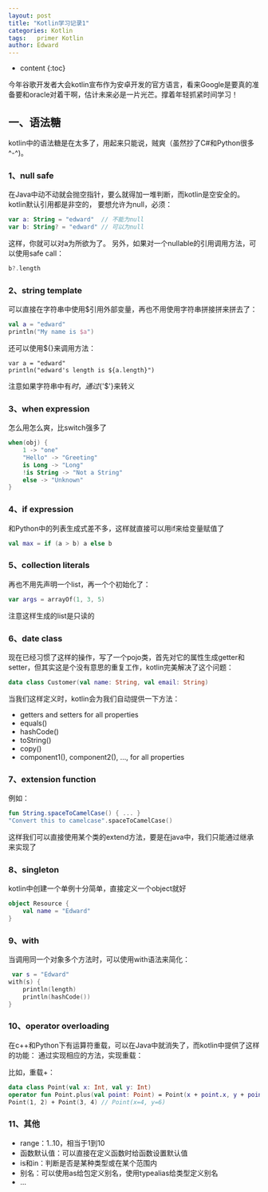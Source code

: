 ```yaml
---
layout: post
title: "Kotlin学习记录1"
categories: Kotlin
tags:   primer Kotlin
author: Edward
---
```


* content
{:toc}

今年谷歌开发者大会kotlin宣布作为安卓开发的官方语言，看来Google是要真的准备要和oracle对着干啊，估计未来必是一片光芒。撑着年轻抓紧时间学习！





## 一、语法糖

kotlin中的语法糖是在太多了，用起来只能说，贼爽（虽然抄了C#和Python很多^-^)。

### 1、null safe

在Java中动不动就会抛空指针，要么就得加一堆判断，而kotlin是空安全的。kotlin默认引用都是非空的，
要想允许为null，必须：

```kotlin
var a: String = "edward"  // 不能为null
var b: String? = "edward" // 可以为null
```

这样，你就可以对a为所欲为了。
另外，如果对一个nullable的引用调用方法，可以使用safe call：

```kotlin
b?.length
```

### 2、string template

可以直接在字符串中使用$引用外部变量，再也不用使用字符串拼接拼来拼去了：

```kotlin
val a = "edward"
println("My name is $a")
```

还可以使用${}来调用方法：

```kotlin:
var a = "edward"
println("edward's length is ${a.length}")
```

注意如果字符串中有$时，通过${'$'}来转义

### 3、when expression

怎么用怎么爽，比switch强多了

```kotlin
when(obj) {
    1 -> "one"
    "Hello" -> "Greeting"
    is Long -> "Long"
    !is String -> "Not a String"
    else -> "Unknown"
}
```

### 4、if expression

和Python中的列表生成式差不多，这样就直接可以用if来给变量赋值了

```kotlin
val max = if (a > b) a else b
```

### 5、collection literals

再也不用先声明一个list，再一个个初始化了：

```kotlin
var args = arrayOf(1, 3, 5)
```

注意这样生成的list是只读的

### 6、date class

现在已经习惯了这样的操作，写了一个pojo类，首先对它的属性生成getter和setter，但其实这是个没有意思的重复工作，kotlin完美解决了这个问题：

```kotlin
data class Customer(val name: String, val email: String)
```

当我们这样定义时，kotlin会为我们自动提供一下方法：

- getters and setters for all properties
- equals()
- hashCode()
- toString()
- copy()
- component1(), component2(), …, for all properties

### 7、extension function

例如：

```kotlin
fun String.spaceToCamelCase() { ... }
"Convert this to camelcase".spaceToCamelCase()
```

这样我们可以直接使用某个类的extend方法，要是在java中，我们只能通过继承来实现了

### 8、singleton

kotlin中创建一个单例十分简单，直接定义一个object就好

```kotlin
object Resource {
    val name = "Edward"
}
```

### 9、with

当调用同一个对象多个方法时，可以使用with语法来简化：

```kotlin
 var s = "Edward"
with(s) {
    println(length)
    println(hashCode())
}
```

### 10、operator overloading

在c++和Python下有运算符重载，可以在Java中就消失了，而kotlin中提供了这样的功能：
通过实现相应的方法，实现重载：

比如，重载+：

```kotlin
data class Point(val x: Int, val y: Int)
operator fun Point.plus(val point: Point) = Point(x + point.x, y + point.y)
Point(1, 2) + Point(3, 4) // Point(x=4, y=6)
```

### 11、其他

- range：1..10，相当于1到10
- 函数默认值：可以直接在定义函数时给函数设置默认值
- is和in：判断是否是某种类型或在某个范围内
- 别名：可以使用as给包定义别名，使用typealias给类型定义别名
- ...

